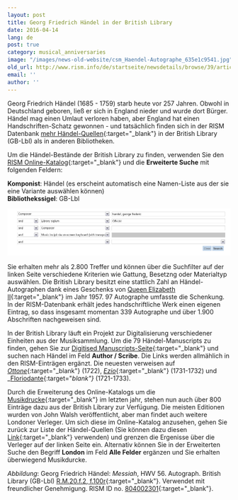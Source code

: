 ```yaml
---
layout: post
title: Georg Friedrich Händel in der British Library
date: 2016-04-14
lang: de
post: true
category: musical_anniversaries
image: "/images/news-old-website/csm_Haendel-Autographe_635e1c9541.jpg"
old_url: http://www.rism.info/de/startseite/newsdetails/browse/39/article/64/george-frideric-handel-at-the-british-library.html
email: ''
author: ''
---
```


Georg Friedrich Händel (1685 - 1759) starb heute vor 257 Jahren. Obwohl in Deutschland geboren, ließ er sich in England nieder und wurde dort Bürger. Händel mag einen Umlaut verloren haben, aber England hat einen Handschriften-Schatz gewonnen - und tatsächlich finden sich in der RISM Datenbank [mehr Händel-Quellen](https://opac.rism.info/search?View=rism&author=George+Frideric+Handel){:target="_blank"} in der British Library (GB-Lbl) als in anderen Bibliotheken.

Um die Händel-Bestände der British Library zu finden, verwenden Sie den [RISM Online-Katalog](https://opac.rism.info/){:target="_blank"} und die **Erweiterte Suche** mit folgenden Feldern:

**Komponist**: Händel (es erscheint automatisch eine Namen-Liste aus der sie eine Variante auswählen können)\
**Bibliothekssigel**: GB-Lbl

![Advanced search](/resources-old-website/news/Haendel-Autographe_advanced_search.jpg)

Sie erhalten mehr als 2.800 Treffer und können über die Suchfilter auf der linken Seite verschiedene Kriterien wie Gattung, Besetzng oder Materialtyp auswählen. Die British Library besitzt eine stattlich Zahl an Händel-Autographen dank eines Geschenks von [Queen Elizabeth II](http://www.bl.uk/eblj/2009articles/article2.html){:target="_blank"} im Jahr 1957. 97 Autographe umfasste die Schenkung. In der RISM-Datenbank erhält jedes handschriftliche Werk einen eigenen Eintrag, so dass insgesamt momentan 339 Autographe und über 1.900 Abschriften nachgeweisen sind.

In der British Library läuft ein Projekt zur Digitalisierung verschiedener Einheiten aus der Musiksammlung. Um die 79 Händel-Manuscripts zu finden, gehen Sie zur [Digitised Manuscripts-Seite](http://www.bl.uk/manuscripts/AdvancedSearch.aspx){:target="_blank"} und suchen nach Händel im Feld **Author / Scribe**. Die Links werden allmählich in den RISM-Einträgen ergänzt. Die neuesten verweisen auf [_Ottone_](http://www.bl.uk/manuscripts/FullDisplay.aspx?ref=R.M.20.b.9){:target="_blank"} (1722), [_Ezio_](http://www.bl.uk/manuscripts/FullDisplay.aspx?ref=R.M.20.a.12){:target="_blank"} (1731-1732) und _[Floriodante](http://www.bl.uk/manuscripts/FullDisplay.aspx?ref=R.M.20.b.2){:target="_blank"}_ (1721-1733).

Durch die Erweiterung des Online-Katalogs um die [Musikdrucke](/new_at_rism/2015/05/21/printed-music-ai-and-bi-now-in-risms-online.html){:target="_blank"} im letzten jahr, stehen nun auch über 800 Einträge dazu aus der British Library zur Verfügung. Die meisten Editionen wurden von John Walsh veröffentlicht, aber man findet auch weitere Londoner Verleger. Um sich diese im Online-Katalog anzusehen, gehen Sie zurück zur Liste der Händel-Quellen (Sie können dazu diesen [Link](https://opac.rism.info/search?View=rism&author=George+Frideric+Handel&siglum=GB-Lbl){:target="_blank"} verwenden) und grenzen die Ergenisse über die Verleger auf der linken Seite ein. Alternativ können Sie in der Erweiterten Suche den Begriff **London** im Feld **Alle Felder** ergänzen und Sie erhalten überwiegend Musikdurcke.


_Abbildung_: Georg Friedrich Händel: _Messiah_, HWV 56. Autograph. British Library (GB-Lbl) [R.M.20.f.2, f.100r](http://www.bl.uk/manuscripts/FullDisplay.aspx?ref=R.M.20.f.2){:target="_blank"}. Verwendet mit freundlicher Genehmigung. RISM ID no. [804002301](https://opac.rism.info/search?id=804002301){:target="_blank"}.
